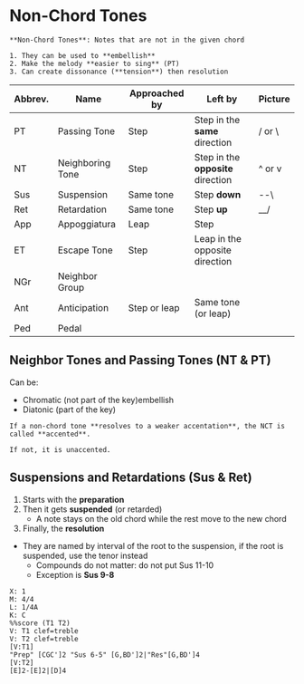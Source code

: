 # Non-Chord Tones
```ad-def
**Non-Chord Tones**: Notes that are not in the given chord

1. They can be used to **embellish**
2. Make the melody **easier to sing** (PT)
3. Can create dissonance (**tension**) then resolution
```


| Abbrev. | Name             | Approached by | Left by                            | Picture  |
| ------- | ---------------- | ------------- | ---------------------------------- | -------- |
| PT      | Passing Tone     | Step          | Step in the **same** direction     | / or  \\ |
| NT      | Neighboring Tone | Step          | Step in the **opposite** direction | ^ or v   |
| Sus     | Suspension       | Same tone     | Step **down**                      | --\\     |
| Ret     | Retardation      | Same tone     | Step **up**                        | \_\_/    |
| App     | Appoggiatura     | Leap          | Step                               |          |
| ET      | Escape Tone      | Step          | Leap in the opposite direction     |          |
| NGr     | Neighbor Group   |               |                                    |          |
| Ant     | Anticipation     | Step or leap  | Same tone (or leap)                |          |
| Ped     | Pedal            |               |                                    |          |

## Neighbor Tones and Passing Tones (NT & PT)
Can be:
- Chromatic (not part of the key)embellish
- Diatonic (part of the key)


```ad-important
If a non-chord tone **resolves to a weaker accentation**, the NCT is called **accented**.

If not, it is unaccented.
```

## Suspensions and Retardations (Sus & Ret)
1. Starts with the **preparation**
2. Then it gets **suspended** (or retarded)
	- A note stays on the old chord while the rest move to the new chord
3. Finally, the **resolution**

- They are named by interval of the root to the suspension, if the root is suspended, use the tenor instead
	- Compounds do not matter: do not put Sus 11-10
	- Exception is **Sus 9-8**
```music-abc
X: 1
M: 4/4
L: 1/4A
K: C
%%score (T1 T2)
V: T1 clef=treble
V: T2 clef=treble
[V:T1]
"Prep" [CGC']2 "Sus 6-5" [G,BD']2|"Res"[G,BD']4
[V:T2]
[E]2-[E]2|[D]4
```
